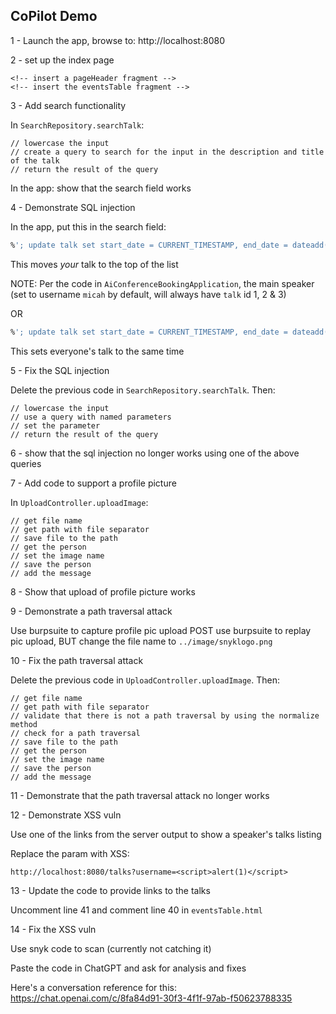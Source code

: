 ## CoPilot Demo

1 - Launch the app, browse to: http://localhost:8080

2 - set up the index page

```
<!-- insert a pageHeader fragment -->
<!-- insert the eventsTable fragment -->
```

3 - Add search functionality

In `SearchRepository.searchTalk`:

```
// lowercase the input
// create a query to search for the input in the description and title of the talk
// return the result of the query
```

In the app: show that the search field works

4 - Demonstrate SQL injection

In the app, put this in the search field:

```sql
%'; update talk set start_date = CURRENT_TIMESTAMP, end_date = dateadd(hour,1,CURRENT_TIMESTAMP) where id = 1; --
```

This moves _your_ talk to the top of the list

NOTE: Per the code in `AiConferenceBookingApplication`, the main speaker 
(set to username `micah` by default, will always have `talk` id 1, 2 & 3)

OR

```sql
%'; update talk set start_date = CURRENT_TIMESTAMP, end_date = dateadd(hour,1,CURRENT_TIMESTAMP) --
```

This sets everyone's talk to the same time

5 - Fix the SQL injection

Delete the previous code in `SearchRepository.searchTalk`. Then:

```
// lowercase the input
// use a query with named parameters
// set the parameter
// return the result of the query
```

6 - show that the sql injection no longer works using one of the above queries

7 - Add code to support a profile picture

In `UploadController.uploadImage`:

```
// get file name
// get path with file separator
// save file to the path
// get the person
// set the image name
// save the person
// add the message
```

8 - Show that upload of profile picture works

9 - Demonstrate a path traversal attack

Use burpsuite to capture profile pic upload POST
use burpsuite to replay pic upload, BUT change the file name to `../image/snyklogo.png`

10 - Fix the path traversal attack

Delete the previous code in `UploadController.uploadImage`. Then:

```
// get file name
// get path with file separator
// validate that there is not a path traversal by using the normalize method
// check for a path traversal
// save file to the path
// get the person
// set the image name
// save the person
// add the message
```

11 - Demonstrate that the path traversal attack no longer works

12 - Demonstrate XSS vuln

Use one of the links from the server output to show a speaker's talks listing

Replace the param with XSS:

```
http://localhost:8080/talks?username=<script>alert(1)</script>
```

13 - Update the code to provide links to the talks

Uncomment line 41 and comment line 40 in `eventsTable.html`

14 - Fix the XSS vuln

Use snyk code to scan (currently not catching it)

Paste the code in ChatGPT and ask for analysis and fixes

Here's a conversation reference for this: https://chat.openai.com/c/8fa84d91-30f3-4f1f-97ab-f50623788335

